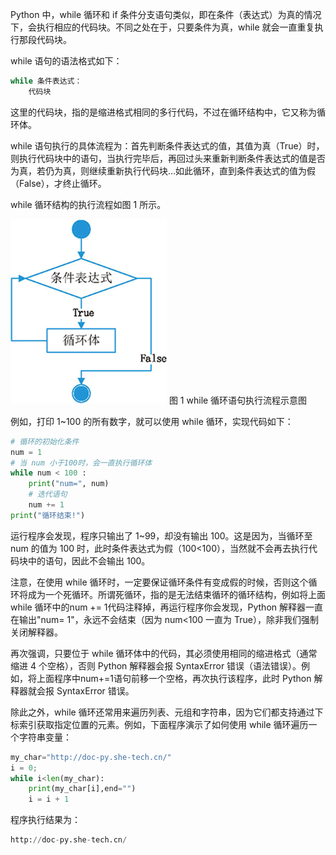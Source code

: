 Python 中，while 循环和 if 条件分支语句类似，即在条件（表达式）为真的情况下，会执行相应的代码块。不同之处在于，只要条件为真，while 就会一直重复执行那段代码块。

while 语句的语法格式如下：

```python
while 条件表达式：
    代码块

```

这里的代码块，指的是缩进格式相同的多行代码，不过在循环结构中，它又称为循环体。

while 语句执行的具体流程为：首先判断条件表达式的值，其值为真（True）时，则执行代码块中的语句，当执行完毕后，再回过头来重新判断条件表达式的值是否为真，若仍为真，则继续重新执行代码块...如此循环，直到条件表达式的值为假（False），才终止循环。

while 循环结构的执行流程如图 1 所示。

<div class='img_content'>
    <img  src="../imgs/5.5.gif" />
    <span>图 1 while 循环语句执行流程示意图</span>
</div>



例如，打印 1~100 的所有数字，就可以使用 while 循环，实现代码如下：
```python
# 循环的初始化条件
num = 1
# 当 num 小于100时，会一直执行循环体
while num < 100 :
    print("num=", num)
    # 迭代语句
    num += 1
print("循环结束!")
```
运行程序会发现，程序只输出了 1~99，却没有输出 100。这是因为，当循环至 num 的值为 100 时，此时条件表达式为假（100<100），当然就不会再去执行代码块中的语句，因此不会输出 100。

注意，在使用 while 循环时，一定要保证循环条件有变成假的时候，否则这个循环将成为一个死循环。所谓死循环，指的是无法结束循环的循环结构，例如将上面 while 循环中的num += 1代码注释掉，再运行程序你会发现，Python 解释器一直在输出"num= 1"，永远不会结束（因为 num<100 一直为 True），除非我们强制关闭解释器。

再次强调，只要位于 while 循环体中的代码，其必须使用相同的缩进格式（通常缩进 4 个空格），否则 Python 解释器会报 SyntaxError 错误（语法错误）。例如，将上面程序中num+=1语句前移一个空格，再次执行该程序，此时 Python 解释器就会报 SyntaxError 错误。

除此之外，while 循环还常用来遍历列表、元组和字符串，因为它们都支持通过下标索引获取指定位置的元素。例如，下面程序演示了如何使用 while 循环遍历一个字符串变量：
```python
my_char="http://doc-py.she-tech.cn/"
i = 0;
while i<len(my_char):
    print(my_char[i],end="")
    i = i + 1
```
程序执行结果为：
```python
http://doc-py.she-tech.cn/
```